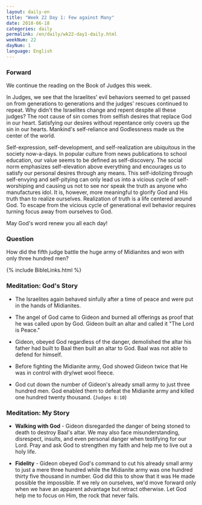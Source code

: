 ```yaml
---
layout: daily-en
title: "Week 22 Day 1: Few against Many"
date: 2018-06-18
categories: daily
permalink: /en/daily/wk22-day1-daily.html
weekNum: 22
dayNum: 1
language: English
---
```


### Forward     
We continue the reading on the Book of Judges this week.

In Judges, we see that the Israelites' evil behaviors seemed to get passed on from generations to generations and the judges' rescues continued to repeat. Why didn't the Israelites change and repent despite all these judges? The root cause of sin comes from selfish desires that replace God in our heart. Satisfying our desires without repentance only covers up the sin in our hearts. Mankind's self-reliance and Godlessness made us the center of the world.

Self-expression, self-development, and self-realization are ubiquitous in the society now-a-days. In popular culture from news publications to school education, our value seems to be defined as self-discovery. The social norm emphasizes self-elevation above everything and encourages us to satisfy our personal desires through any means. This self-idolizing through self-envying and self-pitying can only lead us into a vicious cycle of self-worshiping and causing us not to see nor speak the truth as anyone who manufactures idol. It is, however, more meaningful to glorify God and His truth than to realize ourselves. Realization of truth is a life centered around God. To escape from the vicious cycle of generational evil behavior requires turning focus away from ourselves to God.

May God's word renew you all each day!

### Question     
How did the fifth judge battle the huge army of Midianites and won with only three hundred men?

{% include BibleLinks.html %} 

### Meditation: God's Story   
+ The Israelites again behaved sinfully after a time of peace and were put in the hands of Midianites. 

+ The angel of God came to Gideon and burned all offerings as proof that he was called upon by God. Gideon built an altar and called it "The Lord is Peace." 

+ Gideon, obeyed God regardless of the danger, demolished the altar his father had built to Baal then built an altar to God. Baal was not able to defend for himself. 

+ Before fighting the Midianite army, God showed Gideon twice that He was in control with dry/wet wool fleece. 

+ God cut down the number of Gideon's already small army to just three hundred men. God enabled them to defeat the Midianite army and killed one hundred twenty thousand. (`Judges 8:10`) 

### Meditation: My Story   
+ **Walking with God** - Gideon disregarded the danger of being stoned to death to destroy Baal's altar. We may also face misunderstanding, disrespect, insults, and even personal danger when testifying for our Lord. Pray and ask God to strengthen my faith and help me to live out a holy life. 

+ **Fidelity** - Gideon obeyed God's command to cut his already small army to just a mere three hundred while the Midianite army was one hundred thirty five thousand in number. God did this to show that it was He made possible the impossible. If we rely on ourselves, we'd move forward only when we have an apparent advantage but retract otherwise. Let God help me to focus on Him, the rock that never fails. 
